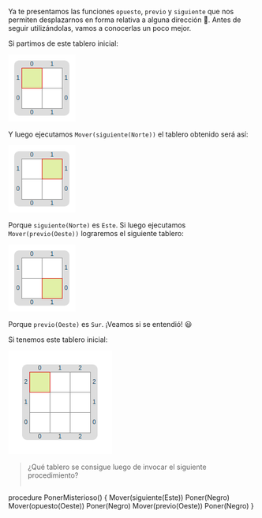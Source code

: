 Ya te presentamos las funciones `opuesto`, `previo` y `siguiente` que nos permiten desplazarnos en forma relativa a alguna dirección :exploding_head:. Antes de seguir utilizándolas, vamos a conocerlas un poco mejor.

Si partimos de este tablero inicial:

<img src="https://raw.githubusercontent.com/sagrado-corazon-alcal/mumuki-guia-fundamentos-primeros-programas-2020/master/assets/Ejemplo1_1613666233954.png" alt="Ejemplo1_1613666233954.png" width="auto" height="auto">

Y luego ejecutamos `Mover(siguiente(Norte))` el tablero obtenido será así:

<img src="https://raw.githubusercontent.com/sagrado-corazon-alcal/mumuki-guia-fundamentos-primeros-programas-2020/master/assets/Ejemplo2_1613666255883.png" alt="Ejemplo2_1613666255883.png" width="auto" height="auto">

Porque `siguiente(Norte)` es `Este`. Si luego ejecutamos `Mover(previo(Oeste))` lograremos el siguiente tablero:

<img src="https://raw.githubusercontent.com/sagrado-corazon-alcal/mumuki-guia-fundamentos-primeros-programas-2020/master/assets/Ejemplo3_1613666275495.png" alt="Ejemplo3_1613666275495.png" width="auto" height="auto">

Porque `previo(Oeste)` es `Sur`. ¡Veamos si se entendió! :smiley: 

Si tenemos este tablero inicial:

<img src="https://raw.githubusercontent.com/sagrado-corazon-alcal/mumuki-guia-fundamentos-primeros-programas-2020/master/assets/TableroInicial_1613666173929.png" alt="TableroInicial_1613666173929.png" width="auto" height="auto">

> ¿Qué tablero se consigue luego de invocar el siguiente procedimiento?
>
>```gobstones
procedure PonerMisterioso() {
  Mover(siguiente(Este))
  Poner(Negro)
  Mover(opuesto(Oeste))
  Poner(Negro)
  Mover(previo(Oeste))
  Poner(Negro)
}